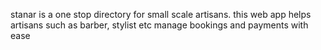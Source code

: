 stanar  is a one stop directory for small scale artisans. this web app helps artisans such as barber, stylist etc manage bookings and payments with ease